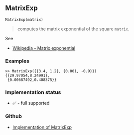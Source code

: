## MatrixExp

```
MatrixExp(matrix)
```

> computes the matrix exponential of the square `matrix`.
 
See
* [Wikipedia - Matrix exponential](https://en.wikipedia.org/wiki/Matrix_exponential)

### Examples

```
>> MatrixExp({{3.4, 1.2}, {0.001, -0.9}}) 
{{29.97054,8.24991}, 
 {0.00687492,0.408375}}
```
 






### Implementation status

* &#x2705; - full supported

### Github

* [Implementation of MatrixExp](https://github.com/axkr/symja_android_library/blob/master/symja_android_library/matheclipse-core/src/main/java/org/matheclipse/core/builtin/LinearAlgebra.java#L3896) 
